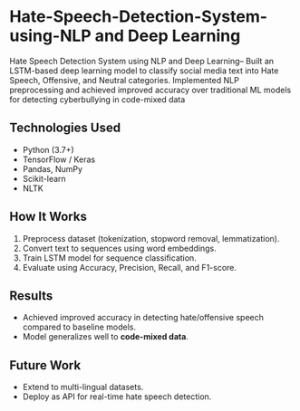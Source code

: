 # Hate-Speech-Detection-System-using-NLP and Deep Learning
Hate Speech Detection System using NLP and Deep Learning– Built an LSTM-based deep learning model to classify social media text into Hate Speech, Offensive, and Neutral categories. Implemented NLP preprocessing and achieved improved accuracy over traditional ML models for detecting cyberbullying in code-mixed data


## Technologies Used
- Python (3.7+)
- TensorFlow / Keras
- Pandas, NumPy
- Scikit-learn
- NLTK

## How It Works
1. Preprocess dataset (tokenization, stopword removal, lemmatization).
2. Convert text to sequences using word embeddings.
3. Train LSTM model for sequence classification.
4. Evaluate using Accuracy, Precision, Recall, and F1-score.

## Results
- Achieved improved accuracy in detecting hate/offensive speech compared to baseline models.
- Model generalizes well to **code-mixed data**.

## Future Work
- Extend to multi-lingual datasets.
- Deploy as API for real-time hate speech detection.

